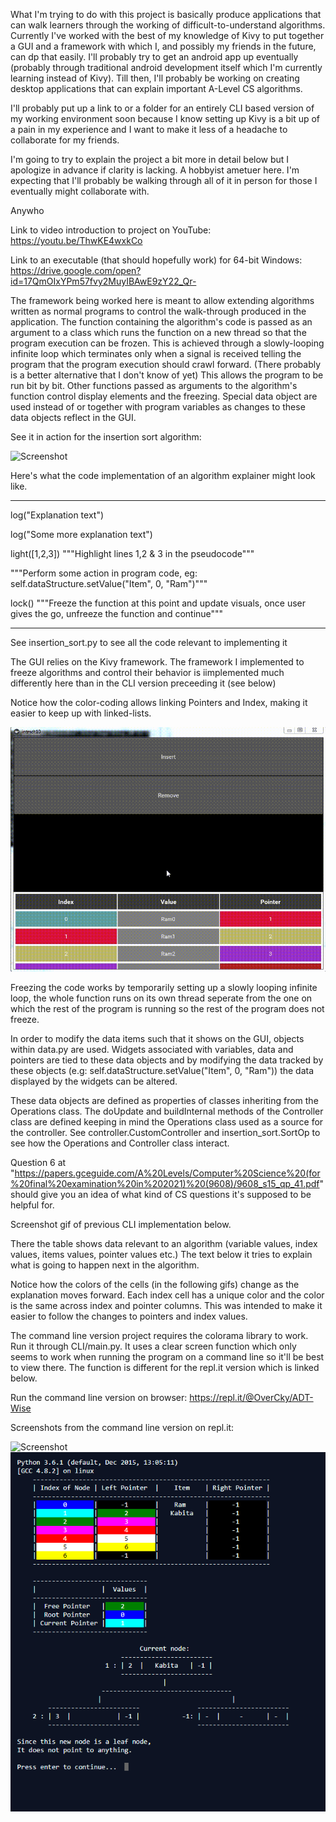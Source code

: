 What I'm trying to do with this project is basically produce applications that can walk learners through the working of difficult-to-understand algorithms. Currently I've worked with the best of my knowledge of Kivy to put together a GUI and a framework with which I, and possibly my friends in the future, can dp that easily. I'll probably try to get an android app up eventually (probably through traditional android development itself which I'm currently learning instead of Kivy). Till then, I'll probably be working on creating desktop applications that can explain important A-Level CS algorithms.
  
  I'll probably put up a link to or a folder for an entirely CLI based version of my working environment soon because I know setting up Kivy is a bit up of a pain in my experience and I want to make it less of a headache to collaborate for my friends.
  
  I'm going to try to explain the project a bit more in detail below but I apologize in advance if clarity is lacking. A hobbyist ametuer here. I'm expecting  that I'll probably be walking through all of it in person for those I eventually might collaborate with.
  
Anywho

Link to video introduction to project on YouTube: https://youtu.be/ThwKE4wxkCo

Link to an executable (that should hopefully work) for 64-bit Windows: https://drive.google.com/open?id=17QmOIxYPm57fvy2MuyIBAwE9zY22_Qr-

The framework being worked here is meant to allow extending algorithms written as normal programs to control the walk-through produced in the application. The function containing the algorithm's code is passed as an argument to a class which runs the function on a
new thread so that the program execution can be frozen. This is achieved through a slowly-looping infinite loop which terminates only when a signal is received telling the program that the program execution should crawl forward. (There probably is a better alternative that I don't know of yet) This allows the program to be run bit by bit. Other functions passed as arguments to the algorithm's function control display elements and the freezing. Special data object are used instead of or together with program variables as changes to these data objects reflect in the GUI.

See it in action for the insertion sort algorithm:

![Screenshot](GUI3.gif)

Here's what the code implementation of an algorithm explainer might look like.

-----------------------
log("Explanation text") 

log("Some more explanation text")

light([1,2,3]) """Highlight lines 1,2 & 3 in the pseudocode"""

"""Perform some action in program code, eg: self.dataStructure.setValue("Item", 0, "Ram")"""

lock() """Freeze the function at this point and update visuals, once user gives the go, unfreeze the function and continue"""

-----------------------

See insertion_sort.py to see all the code relevant to implementing it

The GUI relies on the Kivy framework.
The framework I implemented to freeze algorithms and control their behavior is iimplemented much differently here than in the CLI version preceeding it (see below)

Notice how the color-coding allows linking Pointers and Index, making it easier to keep up with linked-lists.

![Screenshot](GUI.gif)

Freezing the code works by temporarily setting up a slowly looping infinite loop, the whole function runs on its own thread
seperate from the one on which the rest of the program is running so the rest of the program does not freeze.

In order to modify the data items such that it shows on the GUI, objects within data.py are used. Widgets associated with variables,
data and pointers are tied to these data objects and by modifying the data tracked by these objects (e.g: self.dataStructure.setValue("Item", 0, "Ram")) the data displayed by the widgets can be altered.

These data objects are defined as properties of classes inheriting from the Operations class. The doUpdate and buildInternal methods of the Controller class are defined keeping in mind the Operations class used as a source for the controller. See controller.CustomController and insertion_sort.SortOp to see how the Operations and Controller class interact.

Question 6 at "https://papers.gceguide.com/A%20Levels/Computer%20Science%20(for%20final%20examination%20in%202021)%20(9608)/9608_s15_qp_41.pdf" 
should give you an idea of what kind of CS questions it's supposed to be helpful for.

Screenshot gif of previous CLI implementation below.

There the table shows data relevant to an algorithm (variable values, index values, items values, pointer values etc.)
The text below it tries to explain what is going to happen next in the algorithm. 

Notice how the colors of the cells (in the following gifs) change as the explanation moves forward.
Each index cell has a unique color and the color is the same across index and pointer columns. 
This was intended to make it easier to follow the changes to pointers and index values.

The command line version project requires the colorama library to work.
Run it through CLI/main.py. It uses a clear screen function which 
only seems to work when running the program on a command line so it'll be best to 
view there. The function is different for the repl.it version which is linked below.

Run the command line version on browser: https://repl.it/@OverCky/ADT-Wise

Screenshots from the command line version on repl.it:

![Screenshot](ADTWIse.gif)
![Screenshot](Screenshot1.PNG)

